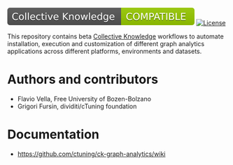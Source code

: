 [![compatibility](https://github.com/ctuning/ck-guide-images/blob/master/ck-compatible.svg)](https://github.com/ctuning/ck)
[![License](https://img.shields.io/badge/License-BSD%203--Clause-blue.svg)](https://opensource.org/licenses/BSD-3-Clause)

This repository contains beta [Collective Knowledge](https://github.com/ctuning/ck) 
workflows to automate installation, execution and customization of different graph analytics
applications across different platforms, environments and datasets.




# Authors and contributors

* Flavio Vella, Free University of Bozen-Bolzano
* Grigori Fursin, dividiti/cTuning foundation




# Documentation

* https://github.com/ctuning/ck-graph-analytics/wiki
